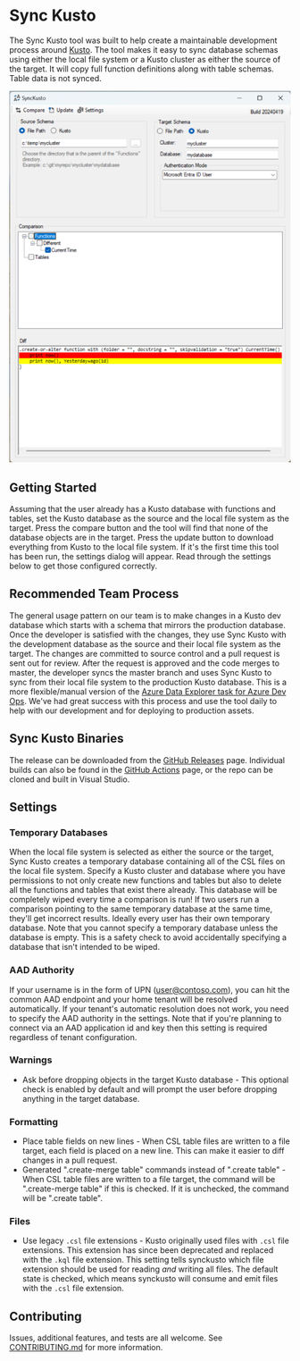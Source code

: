 # Sync Kusto

The Sync Kusto tool was built to help create a maintainable development process around [Kusto](https://docs.microsoft.com/en-us/azure/data-explorer/). The tool makes it easy to sync database schemas using either the local file system or a Kusto cluster as either the source of the target. It will copy full function definitions along with table schemas. Table data is not synced.

![Screenshot](/screenshot.png)

## Getting Started
Assuming that the user already has a Kusto database with functions and tables, set the Kusto database as the source and the local file system as the target. Press the compare button and the tool will find that none of the database objects are in the target. Press the update button to download everything from Kusto to the local file system. If it's the first time this tool has been run, the settings dialog will appear. Read through the settings below to get those configured correctly.

## Recommended Team Process
The general usage pattern on our team is to make changes in a Kusto dev database which starts with a schema that mirrors the production database. Once the developer is satisfied with the changes, they use Sync Kusto with the development database as the source and their local file system as the target. The changes are committed to source control and a pull request is sent out for review. After the request is approved and the code merges to master, the developer syncs the master branch and uses Sync Kusto to sync from their local file system to the production Kusto database. This is a more flexible/manual version of the [Azure Data Explorer task for Azure Dev Ops](https://docs.microsoft.com/en-us/azure/data-explorer/devops). We've had great success with this process and use the tool daily to help with our development and for deploying to production assets.

## Sync Kusto Binaries
The release can be downloaded from the [GitHub Releases](https://github.com/microsoft/synckusto/releases) page. Individual builds can also be found in the [GitHub Actions](https://github.com/microsoft/synckusto/actions/workflows/official.yml) page, or the repo can be cloned and built in Visual Studio.

## Settings
### Temporary Databases
When the local file system is selected as either the source or the target, Sync Kusto creates a temporary database containing all of the CSL files on the local file system. Specify a Kusto cluster and database where you have permissions to not only create new functions and tables but also to delete all the functions and tables that exist there already. This database will be completely wiped every time a comparison is run! If two users run a comparison pointing to the same temporary database at the same time, they'll get incorrect results. Ideally every user has their own temporary database. Note that you cannot specify a temporary database unless the database is empty. This is a safety check to avoid accidentally specifying a database that isn't intended to be wiped.

### AAD Authority
If your username is in the form of UPN (user@contoso.com), you can hit the common AAD endpoint and your home tenant will be resolved automatically. If your tenant's automatic resolution does not work, you need to specify the AAD authority in the settings. Note that if you're planning to connect via an AAD application id and key then this setting is required regardless of tenant configuration.

### Warnings
- Ask before dropping objects in the target Kusto database - This optional check is enabled by default and will prompt the user before dropping anything in the target database.

### Formatting
- Place table fields on new lines - When CSL table files are written to a file target, each field is placed on a new line. This can make it easier to diff changes in a pull request.
- Generated ".create-merge table" commands instead of ".create table" - When CSL table files are written to a file target, the command will be ".create-merge table" if this is checked. If it is unchecked, the command will be ".create table".

### Files
- Use legacy `.csl` file extensions - Kusto originally used files with `.csl` file extensions. This extension has since been deprecated and replaced with the `.kql` file extension. This setting tells synckusto which file extension should be used for reading _and_ writing all files. The default state is checked, which means synckusto will consume and emit files with the `.csl` file extension.

## Contributing
Issues, additional features, and tests are all welcome. See [CONTRIBUTING.md](CONTRIBUTING.md) for more information.
